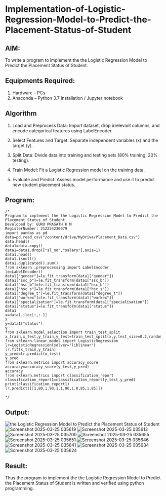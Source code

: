 # Implementation-of-Logistic-Regression-Model-to-Predict-the-Placement-Status-of-Student

## AIM:
To write a program to implement the the Logistic Regression Model to Predict the Placement Status of Student.

## Equipments Required:
1. Hardware – PCs
2. Anaconda – Python 3.7 Installation / Jupyter notebook

## Algorithm
1. Load and Preprocess Data: Import dataset, drop irrelevant columns, and encode categorical features using LabelEncoder.

2. Select Features and Target: Separate independent variables (x) and the target (y).

3. Split Data: Divide data into training and testing sets (80% training, 20% testing).

4. Train Model: Fit a Logistic Regression model on the training data.

5. Evaluate and Predict: Assess model performance and use it to predict new student placement status.

## Program:
```
/*
Program to implement the the Logistic Regression Model to Predict the Placement Status of Student.
Developed by: GURU PRASATH K M 
RegisterNumber: 212224230079
import pandas as pd 
data=pd.read_csv("/content/drive/MyDrive/Placement_Data.csv") 
data.head()
data1=data.copy() 
data1=data1.drop(["sl_no","salary"],axis=1)
data1.head()
data1.isnull()
data1.duplicated().sum()
from sklearn .preprocessing import LabelEncoder 
le=LabelEncoder() 
data1["gender"]=le.fit_transform(data1["gender"]) 
data1["ssc_b"]=le.fit_transform(data1["ssc_b"]) 
data1["hsc_b"]=le.fit_transform(data1["hsc_b"]) 
data1["hsc_s"]=le.fit_transform(data1["hsc_s"]) 
data1["degree_t"]=le.fit_transform(data1["degree_t"]) 
data1["workex"]=le.fit_transform(data1["workex"]) 
data1["specialisation"]=le.fit_transform(data1["specialisation"]) 
data1["status"]=le.fit_transform(data1["status"])
data1
x=data1.iloc[:,:-1] 
x 
y=data1["status"] 
y 
from sklearn.model_selection import train_test_split 
x_train,x_test,y_train,y_test=train_test_split(x,y,test_size=0.2,random_state=0)
from sklearn.linear_model import LogisticRegression 
lr=LogisticRegression(solver="liblinear")
lr.fit(x_train,y_train)
y_pred=lr.predict(x_test) 
y_pred
from sklearn.metrics import accuracy_score
accuracy=accuracy_score(y_test,y_pred)
accuracy
from sklearn.metrics import classification_report 
classification_report1=classification_report(y_test,y_pred) 
print(classification_report1) 
lr.predict([[1,80,1,90,1,1,90,1,0,85,1,85]])

*/
```

## Output:
![the Logistic Regression Model to Predict the Placement Status of Student](sam.png)
![Screenshot 2025-03-25 035619](https://github.com/user-attachments/assets/cc16314f-3d02-43d4-8dc6-beb20b800362)
![Screenshot 2025-03-25 035613](https://github.com/user-attachments/assets/d3da4e76-06d4-49b0-a80b-52e1ebc3d187)
![Screenshot 2025-03-25 035700](https://github.com/user-attachments/assets/959ff6ed-6817-4700-b647-a3dd0445f94c)
![Screenshot 2025-03-25 035655](https://github.com/user-attachments/assets/039426a1-c38e-4cd8-955d-bc09dcb8754d)
![Screenshot 2025-03-25 035651](https://github.com/user-attachments/assets/c365330a-8a15-410a-9f02-3e27c939959b)
![Screenshot 2025-03-25 035646](https://github.com/user-attachments/assets/1cfa98d8-5d98-4978-a12c-14261d89cb72)
![Screenshot 2025-03-25 035641](https://github.com/user-attachments/assets/9f679997-3dcd-4ad4-a015-129e359c0b76)
![Screenshot 2025-03-25 035634](https://github.com/user-attachments/assets/752fd087-20bb-45cf-bd8e-43fb52ca930e)
![Screenshot 2025-03-25 035624](https://github.com/user-attachments/assets/46891037-160c-43b1-83d0-b554bdbd92b7)


## Result:
Thus the program to implement the the Logistic Regression Model to Predict the Placement Status of Student is written and verified using python programming.

